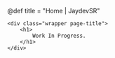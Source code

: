 @def title = "Home | JaydevSR"

~~~
<div class="wrapper page-title">
    <h1>
        Work In Progress.
    </h1> 
</div>
~~~